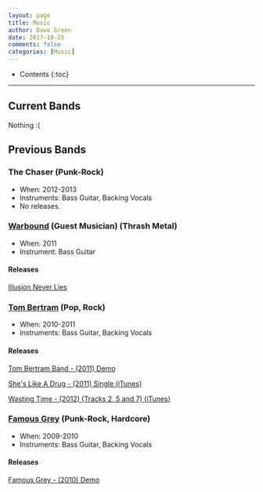 ```yaml
---
layout: page
title: Music
author: Dave Green
date: 2017-10-25
comments: false
categories: [Music]
---
```


* Contents
{:toc}

- - -

## Current Bands

Nothing :(

## Previous Bands

### The Chaser (Punk-Rock)

- When: 2012-2013
- Instruments: Bass Guitar, Backing Vocals
- No releases.

### [Warbound](http://fearthemonkey.co.uk/bands/warbound) (Guest Musician) (Thrash Metal)

- When: 2011
- Instrument: Bass Guitar

#### Releases

[Illusion Never Lies](https://tookitaway.co.uk/assets/music/IllusionNeverLies.mp3)

### [Tom Bertram](https://www.tombertram.co.uk) (Pop, Rock)

- When: 2010-2011
- Instruments: Bass Guitar, Backing Vocals

#### Releases

[Tom Bertram Band - (2011) Demo](https://tookitaway.co.uk/assets/music/Tom-Bertram-Band-2011-Demo.zip)

[She's Like A Drug - (2011) Single (iTunes)](http://itunes.apple.com/gb/album/shes-like-a-drug-single/id466464328)

[Wasting Time - (2012) (Tracks 2, 5 and 7) (iTunes)](https://itunes.apple.com/gb/album/brighter-days/id497347675)

### [Famous Grey](http://www.last.fm/music/Famous+Grey) (Punk-Rock, Hardcore)

- When: 2009-2010
- Instruments: Bass Guitar, Backing Vocals

#### Releases

[Famous Grey - (2010) Demo](https://tookitaway.co.uk/assets/music/Famous-Grey-2010-Demo.zip)
